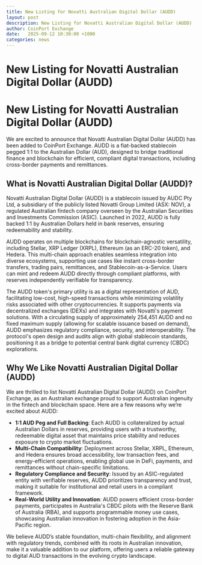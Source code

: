 ```yaml
---
title: New Listing for Novatti Australian Digital Dollar (AUDD)
layout: post
description: New Listing for Novatti Australian Digital Dollar (AUDD)
author: CoinPort Exchange
date:   2025-09-12 10:30:00 +1000
categories: news
---
```

# New Listing for Novatti Australian Digital Dollar (AUDD)
# New Listing for Novatti Australian Digital Dollar (AUDD)

We are excited to announce that Novatti Australian Digital Dollar (AUDD) has been added to  CoinPort Exchange. AUDD is a fiat-backed stablecoin pegged 1:1 to the Australian Dollar (AUD), designed to bridge traditional finance and blockchain for efficient, compliant digital transactions, including cross-border payments and remittances.

## What is Novatti Australian Digital Dollar (AUDD)?

Novatti Australian Digital Dollar (AUDD) is a stablecoin issued by AUDC Pty Ltd, a subsidiary of the publicly listed Novatti Group Limited (ASX: NOV), a regulated Australian fintech company overseen by the Australian Securities and Investments Commission (ASIC). Launched in 2022, AUDD is fully backed 1:1 by Australian Dollars held in bank reserves, ensuring redeemability and stability. 

AUDD operates on multiple blockchains for blockchain-agnostic versatility, including Stellar, XRP Ledger (XRPL), Ethereum (as an ERC-20 token), and Hedera. This multi-chain approach enables seamless integration into diverse ecosystems, supporting use cases like instant cross-border transfers, trading pairs, remittances, and Stablecoin-as-a-Service. Users can mint and redeem AUDD directly through compliant platforms, with reserves independently verifiable for transparency.

The AUDD token's primary utility is as a digital representation of AUD, facilitating low-cost, high-speed transactions while minimizing volatility risks associated with other cryptocurrencies. It supports payments via decentralized exchanges (DEXs) and integrates with Novatti's payment solutions. With a circulating supply of approximately 254,451 AUDD and no fixed maximum supply (allowing for scalable issuance based on demand), AUDD emphasizes regulatory compliance, security, and interoperability. The protocol's open design and audits align with global stablecoin standards, positioning it as a bridge to potential central bank digital currency (CBDC) explorations.

## Why We Like Novatti Australian Digital Dollar (AUDD)

We are thrilled to list Novatti Australian Digital Dollar (AUDD) on CoinPort Exchange, as an Australian exchange proud to support Australian ingenuity in the fintech and blockchain space. Here are a few reasons why we’re excited about AUDD:

- **1:1 AUD Peg and Full Backing**: Each AUDD is collateralized by actual Australian Dollars in reserves, providing users with a trustworthy, redeemable digital asset that maintains price stability and reduces exposure to crypto market fluctuations.
- **Multi-Chain Compatibility**: Deployment across Stellar, XRPL, Ethereum, and Hedera ensures broad accessibility, low transaction fees, and energy-efficient operations, enabling global use in DeFi, payments, and remittances without chain-specific limitations.
- **Regulatory Compliance and Security**: Issued by an ASIC-regulated entity with verifiable reserves, AUDD prioritizes transparency and trust, making it suitable for institutional and retail users in a compliant framework.
- **Real-World Utility and Innovation**: AUDD powers efficient cross-border payments, participates in Australia's CBDC pilots with the Reserve Bank of Australia (RBA), and supports programmable money use cases, showcasing Australian innovation in fostering adoption in the Asia-Pacific region.

We believe AUDD’s stable foundation, multi-chain flexibility, and alignment with regulatory trends, combined with its roots in Australian innovation, make it a valuable addition to our platform, offering users a reliable gateway to digital AUD transactions in the evolving crypto landscape.

